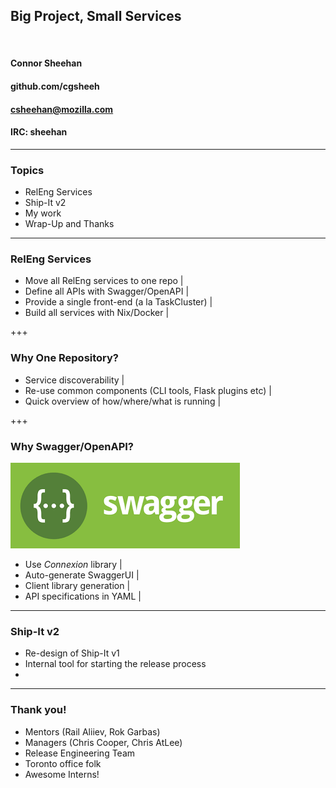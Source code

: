 ## Big Project, Small Services

<br>

#### Connor Sheehan
#### github.com/cgsheeh
#### csheehan@mozilla.com
#### IRC: sheehan

---

### Topics

- RelEng Services
- Ship-It v2
- My work
- Wrap-Up and Thanks

---

### RelEng Services

- Move all RelEng services to one repo              |
- Define all APIs with Swagger/OpenAPI              |
- Provide a single front-end (a la TaskCluster)     |
- Build all services with Nix/Docker                |

+++

### Why One Repository?

- Service discoverability                                   |
- Re-use common components (CLI tools, Flask plugins etc)   |
- Quick overview of how/where/what is running               |

+++

### Why Swagger/OpenAPI?
![Swagger](assets/swagger.png)

- Use *Connexion* library                                   |
- Auto-generate SwaggerUI                                   |
- Client library generation                                 |
- API specifications in YAML                                |


---

### Ship-It v2

- Re-design of Ship-It v1
- Internal tool for starting the release process
- 

---

### Thank you!

- Mentors (Rail Aliiev, Rok Garbas)
- Managers (Chris Cooper, Chris AtLee)
- Release Engineering Team
- Toronto office folk
- Awesome Interns!
